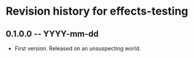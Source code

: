 # Revision history for effects-testing

## 0.1.0.0 -- YYYY-mm-dd

* First version. Released on an unsuspecting world.
